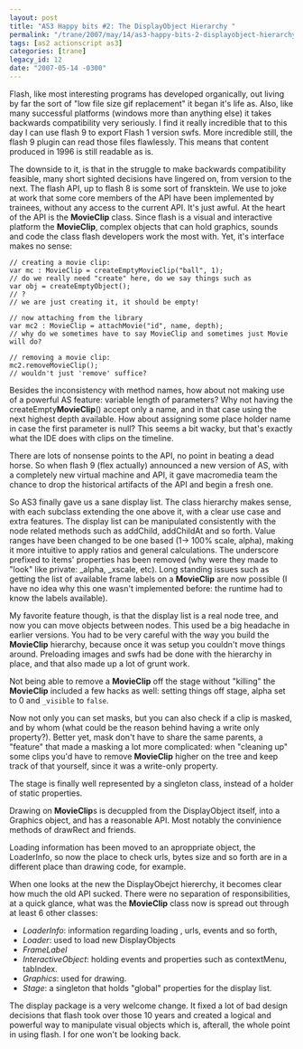 ```yaml
---
layout: post
title: "AS3 Happy bits #2: The DisplayObject Hierarchy "
permalink: "/trane/2007/may/14/as3-happy-bits-2-displayobject-hierarchy/"
tags: [as2 actionscript as3]
categories: [trane]
legacy_id: 12
date: "2007-05-14 -0300"
---
```

Flash, like most interesting programs has developed organically, out living by far the sort of "low file size gif replacement" it began it's life as. Also, like many successful platforms (windows more than anything else) it takes backwards compatibility very seriously. I find it really incredible that to this day I can use flash 9 to export Flash 1 version swfs. More incredible still, the flash 9 plugin can read those files flawlessly. This means that content produced in 1996 is still readable as is. 

The downside to it, is that in the struggle to make backwards compatibility feasible, many short sighted decisions have lingered on, from version to the next. The flash API, up to flash 8 is some sort of fransktein. We use to joke at work that some core members of the API have been implemented by trainees, without any access to the current API. It's just awful. At the heart of the API is the **MovieClip** class. Since flash is a visual and interactive platform the **MovieClip**, complex objects that can hold graphics, sounds and code the class flash developers work the most with. Yet, it's interface makes no sense:

    // creating a movie clip:
    var mc : MovieClip = createEmptyMovieClip("ball", 1);
    // do we really need "create" here, do we say things such as
    var obj = createEmptyObject();
    // ?
    // we are just creating it, it should be empty!
  
    // now attaching from the library
    var mc2 : MovieClip = attachMovie("id", name, depth);
    // why do we sometimes have to say MovieClip and sometimes just Movie will do?
  
    // removing a movie clip:
    mc2.removeMovieClip();
    // wouldn't just 'remove' suffice?


Besides the inconsistency with method names, how about not making use of a powerful AS feature: variable length of parameters? Why not having the createEmpty**MovieClip**() accept only a name, and in that case using the next highest depth available. How about assigning some place holder name in case the first parameter is null? This seems a bit wacky, but that's exactly what the IDE does with clips on the timeline. 

There are lots of nonsense points to the API, no point in beating a dead horse. So when flash 9 (flex actually) announced a new version of AS, with a completely new virtual machine and API, it gave macromedia team the chance to drop the historical artifacts of the API and begin a fresh one. 

So AS3 finally gave us a sane display list. The class hierarchy makes sense, with each subclass extending the one above it, with a clear use case and extra features. The display list can be manipulated consistently with the node related methods such as addChild, addChildAt and so forth. Value ranges have been changed to be one based (1-> 100% scale, alpha), making it more intuitive to apply ratios and general calculations. The underscore prefixed to items' properties has been removed (why were they made to "look" like private: _alpha, _xscale, etc). Long standing issues such as getting the list of available frame labels on a **MovieClip** are now possible (I have no idea why this one wasn't implemented before: the runtime had to know the labels available). 

My favorite feature though, is that the display list is a real node tree, and now you can move objects between nodes. This used be a big headache in earlier versions. You had to be very careful with the way you build the **MovieClip** hierarchy, because once it was setup you couldn't move things around. Preloading images and swfs had be done with the hierarchy in place, and that also made up a lot of grunt work. 

Not being able to remove a **MovieClip** off the stage without "killing" the **MovieClip** included a few hacks as well: setting things off stage, alpha set to 0 and `_visible` to `false`. 

Now not only you can set masks, but you can also check if a clip is masked, and by whom (what could be the reason behind having a write only property?). Better yet, mask don't have to share the same parents, a "feature" that made a masking a lot more complicated: when "cleaning up" some clips you'd have to remove **MovieClip** higher on the tree and keep track of that yourself, since it was a write-only property.

The stage is finally well represented by a singleton class, instead of a holder of static properties. 

Drawing on **MovieClip**s is decuppled from the DisplayObject itself, into a Graphics object, and has a reasonable API. Most notably the convinience methods of drawRect and friends.

Loading information has been moved to an aproppriate object, the LoaderInfo, so now the place to check urls, bytes size and so forth are in a different place than drawing code, for example.

When one looks at the new the DisplayObejct hiererchy, it becomes clear how much the old API sucked. There were no separation of responsibilities, at a quick glance, what was the **MovieClip** class now is spread out through at least 6 other classes:

- *LoaderInfo*: information regarding loading , urls, events and so forth,
- *Loader*: used to load new DisplayObjects
- *FrameLabel*
- *InteractiveObject*: holding events and properties such as contextMenu, tabIndex.
- *Graphics*: used for drawing.
- *Stage*: a singleton that holds "global" properties for the display list.

The display package is a very welcome change. It fixed a lot of bad design decisions that flash took over those 10 years and created a logical and powerful way to manipulate visual objects which is, afterall, the whole point in using flash. I for one won't be looking back.